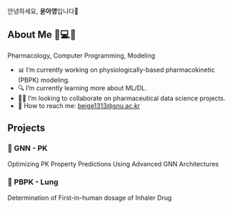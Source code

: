 안녕하세요, **윤아영**입니다💞

## About Me 💊💻🌟
Pharmacology, Computer Programming, Modeling

- 📊 I’m currently working on physiologically-based pharmacokinetic (PBPK) modeling.
- 🔍 I’m currently learning more about ML/DL.
- 🏃‍♀️ I’m looking to collaborate on pharmaceutical data science projects.
- 📧 How to reach me: beige1313@snu.ac.kr

## Projects
### 💚 GNN - PK
Optimizing PK Property Predictions Using Advanced GNN Architectures

### 💛 PBPK - Lung
Determination of First-in-human dosage of Inhaler Drug



